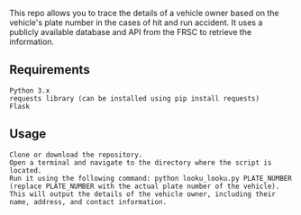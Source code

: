This repo allows you to trace the details of a vehicle owner based on the vehicle's plate number in the cases of hit and run accident. It uses a publicly available database and API from the FRSC to retrieve the information.

## Requirements

    Python 3.x
    requests library (can be installed using pip install requests)
    Flask 

## Usage

    Clone or download the repository.
    Open a terminal and navigate to the directory where the script is located.
    Run it using the following command: python looku_looku.py PLATE_NUMBER (replace PLATE_NUMBER with the actual plate number of the vehicle).
    This will output the details of the vehicle owner, including their name, address, and contact information.

